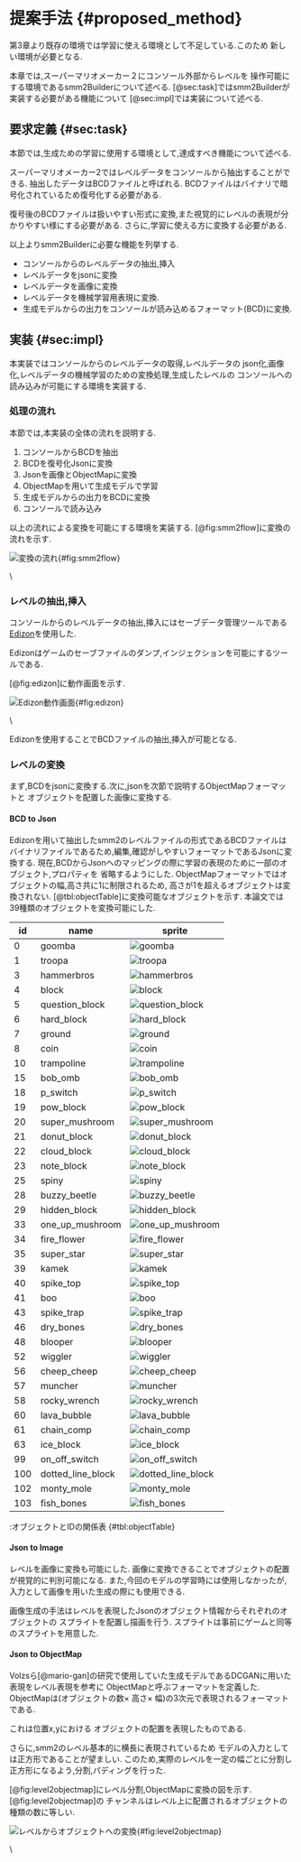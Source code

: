 # 提案手法 {#proposed_method}

第3章より既存の環境では学習に使える環境として不足している.このため
新しい環境が必要となる.

本章では,スーパーマリオメーカー２にコンソール外部からレベルを
操作可能にする環境であるsmm2Builderについて述べる.
[@sec:task]ではsmm2Builderが実装する必要がある機能について
[@sec:impl]では実装について述べる.

## 要求定義 {#sec:task}
本節では,生成ための学習に使用する環境として,達成すべき機能について述べる.

スーパーマリオメーカー2ではレベルデータをコンソールから抽出することができる.
抽出したデータはBCDファイルと呼ばれる.
BCDファイルはバイナリで暗号化されているため復号化する必要がある.

復号後のBCDファイルは扱いやすい形式に変換,また視覚的にレベルの表現が分かりやすい様にする必要がある.
さらに,学習に使える方に変換する必要がある.

以上よりsmm2Builderに必要な機能を列挙する.

* コンソールからのレベルデータの抽出,挿入
* レベルデータをjsonに変換
* レベルデータを画像に変換
* レベルデータを機械学習用表現に変換.
* 生成モデルからの出力をコンソールが読み込めるフォーマット(BCD)に変換.


## 実装 {#sec:impl}

本実装ではコンソールからのレベルデータの取得,レベルデータの
json化,画像化,レベルデータの機械学習のための変換処理,生成したレベルの
コンソールへの読み込みが可能にする環境を実装する.

### 処理の流れ
本節では,本実装の全体の流れを説明する.

1. コンソールからBCDを抽出
2. BCDを復号化Jsonに変換
3. Jsonを画像とObjectMapに変換
4. ObjectMapを用いて生成モデルで学習
5. 生成モデルからの出力をBCDに変換
6. コンソールで読み込み

以上の流れによる変換を可能にする環境を実装する.
[@fig:smm2flow]に変換の流れを示す.

![変換の流れ](img/flow.png){#fig:smm2flow}

\

### レベルの抽出,挿入

コンソールからのレベルデータの抽出,挿入にはセーブデータ管理ツールである
[Edizon](https://github.com/WerWolv/EdiZon)を使用した.

Edizonはゲームのセーブファイルのダンプ,インジェクションを可能にするツールである.

[@fig:edizon]に動作画面を示す.

![Edizon動作画面](img/edizon.jpg){#fig:edizon}

\

Edizonを使用することでBCDファイルの抽出,挿入が可能となる.

### レベルの変換
  
 まず,BCDをjsonに変換する.次に,jsonを次節で説明するObjectMapフォーマットと
 オブジェクトを配置した画像に変換する.
 
#### BCD to Json
  Edizonを用いて抽出したsmm2のレベルファイルの形式であるBCDファイルは
  バイナリファイルであるため,編集,確認がしやすいフォーマットであるJsonに変換する.
  現在,BCDからJsonへのマッピングの際に学習の表現のために一部のオブジェクト,プロパティを
  省略するようにした.
  ObjectMapフォーマットではオブジェクトの幅,高さ共に1に制限されるため,
  高さが1を超えるオブジェクトは変換されない.
  [@tbl:objectTable]に変換可能なオブジェクトを示す.
  本論文では39種類のオブジェクトを変換可能にした.
    
  | id | name | sprite| 
  | --- | --- | --- | 
  | 0 |goomba | ![goomba](img/script/tile/goomba.png) | 
  | 1 |troopa | ![troopa](img/script/tile/troopa.png) | 
  | 3 |hammerbros | ![hammerbros](img/script/tile/hammerbros.png) | 
  | 4 |block | ![block](img/script/tile/block.png) | 
  | 5 |question_block | ![question_block](img/script/tile/question_block.png) | 
  | 6 |hard_block | ![hard_block](img/script/tile/hard_block.png) | 
  | 7 |ground | ![ground](img/script/tile/ground.png) | 
  | 8 |coin | ![coin](img/script/tile/coin.png) | 
  | 10 |trampoline | ![trampoline](img/script/tile/trampoline.png) | 
  | 15 |bob_omb | ![bob_omb](img/script/tile/bob_omb.png) | 
  | 18 |p_switch | ![p_switch](img/script/tile/p_switch.png) | 
  | 19 |pow_block | ![pow_block](img/script/tile/pow_block.png) | 
  | 20 |super_mushroom | ![super_mushroom](img/script/tile/super_mushroom.png) | 
  | 21 |donut_block | ![donut_block](img/script/tile/donut_block.png) | 
  | 22 |cloud_block | ![cloud_block](img/script/tile/cloud_block.png) | 
  | 23 |note_block | ![note_block](img/script/tile/note_block.png) | 
  | 25 |spiny | ![spiny](img/script/tile/spiny.png) | 
  | 28 |buzzy_beetle | ![buzzy_beetle](img/script/tile/buzzy_beetle.png) | 
  | 29 |hidden_block | ![hidden_block](img/script/tile/hidden_block.png) | 
  | 33 |one_up_mushroom | ![one_up_mushroom](img/script/tile/one_up_mushroom.png) | 
  | 34 |fire_flower | ![fire_flower](img/script/tile/fire_flower.png) | 
  | 35 |super_star | ![super_star](img/script/tile/super_star.png) | 
  | 39 |kamek | ![kamek](img/script/tile/kamek.png) | 
  | 40 |spike_top | ![spike_top](img/script/tile/spike_top.png) | 
  | 41 |boo | ![boo](img/script/tile/boo.png) | 
  | 43 |spike_trap | ![spike_trap](img/script/tile/spike_trap.png) | 
  | 46 |dry_bones | ![dry_bones](img/script/tile/dry_bones.png) | 
  | 48 |blooper | ![blooper](img/script/tile/blooper.png) | 
  | 52 |wiggler | ![wiggler](img/script/tile/wiggler.png) | 
  | 56 |cheep_cheep | ![cheep_cheep](img/script/tile/cheep_cheep.png) | 
  | 57 |muncher | ![muncher](img/script/tile/muncher.png) | 
  | 58 |rocky_wrench | ![rocky_wrench](img/script/tile/rocky_wrench.png) | 
  | 60 |lava_bubble | ![lava_bubble](img/script/tile/lava_bubble.png) | 
  | 61 |chain_comp | ![chain_comp](img/script/tile/chain_comp.png) | 
  | 63 |ice_block | ![ice_block](img/script/tile/ice_block.png) | 
  | 99 |on_off_switch | ![on_off_switch](img/script/tile/on_off_switch.png) | 
  | 100 |dotted_line_block | ![dotted_line_block](img/script/tile/dotted_line_block.png) | 
  | 102 |monty_mole | ![monty_mole](img/script/tile/monty_mole.png) | 
  | 103 |fish_bones | ![fish_bones](img/script/tile/fish_bones.png) | 
  :オブジェクトとIDの関係表 {#tbl:objectTable}
  
#### Json to Image

  レベルを画像に変換も可能にした.
  画像に変換できることでオブジェクトの配置が視覚的に判別可能になる.
  また,今回のモデルの学習時には使用しなかったが,入力として画像を用いた生成の際にも使用できる.
  
  画像生成の手法はレベルを表現したJsonのオブジェクト情報からそれぞれのオブジェクトの
  スプライトを配置し描画を行う.
  スプライトは事前にゲームと同等のスプライトを用意した.
  
#### Json to ObjectMap

Volzsら[@mario-gan]の研究で使用していた生成モデルであるDCGANに用いた表現をレベル表現を参考に
ObjectMapと呼ぶフォーマットを定義した.
ObjectMapは(オブジェクトの数$\times$ 高さ$\times$ 幅)の3次元で表現されるフォーマットである.

これは位置x,yにおける
オブジェクトの配置を表現したものである.

さらに,smm2のレベル基本的に横長に表現されているため
モデルの入力としては正方形であることが望ましい.
このため,実際のレベルを一定の幅ごとに分割し正方形になるよう,分割,パディングを行った.


[@fig:level2objectmap]にレベル分割,ObjectMapに変換の図を示す.
[@fig:level2objectmap]の
チャンネルはレベル上に配置されるオブジェクトの種類の数に等しい.

![レベルからオブジェクトへの変換](img/level2ObjectMap.png){#fig:level2objectmap}

\
